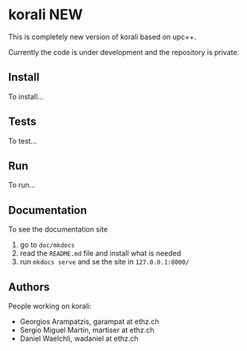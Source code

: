 # korali NEW

This is completely new version of korali based on upc++.

Currently the code is under development and the repository is private.

## Install
To install...

## Tests
To test...

## Run
To run...

## Documentation

To see the documentation site
1. go to `doc/mkdocs`
2. read the `README.md` file and install what is needed
3. run `mkdocs serve` and se the site in `127.0.0.1:8000/`


## Authors
People working on korali:
* Georgios Arampatzis, garampat at ethz.ch
* Sergio Miguel Martin, martiser at ethz.ch
* Daniel Waelchli, wadaniel at ethz.ch
